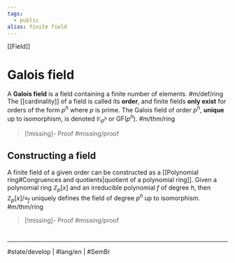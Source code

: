 ```yaml
---
tags:
  - public
alias: finite field
---
```

[[Field]]
# Galois field
A **Galois field** is a field containing a finite number of elements. #m/def/ring
The [[cardinality]] of a field is called its **order**,
and finite fields **only exist** for orders of the form $p^h$ where $p$ is prime.
The Galois field of order $p^h$, **unique** up to isomorphism, is denoted $\mathbb{K}_{p^h}$ or $\mathrm{GF}(p^h)$. #m/thm/ring

> [!missing]- Proof
> #missing/proof

## Constructing a field
A finite field of a given order can be constructed as a [[Polynomial ring#Congruences and quotients|quotient of a polynomial ring]].
Given a polynomial ring $\mathbb{Z}_{p}[x]$
and an irreducible polynomial $f$ of degree $h$,
then $\mathbb{Z}_{p}[x] / {\equiv}_{f}$ uniquely defines the field of degree $p^h$ up to isomorphism. #m/thm/ring 

> [!missing]- Proof
> #missing/proof


#
---
#state/develop | #lang/en | #SemBr
